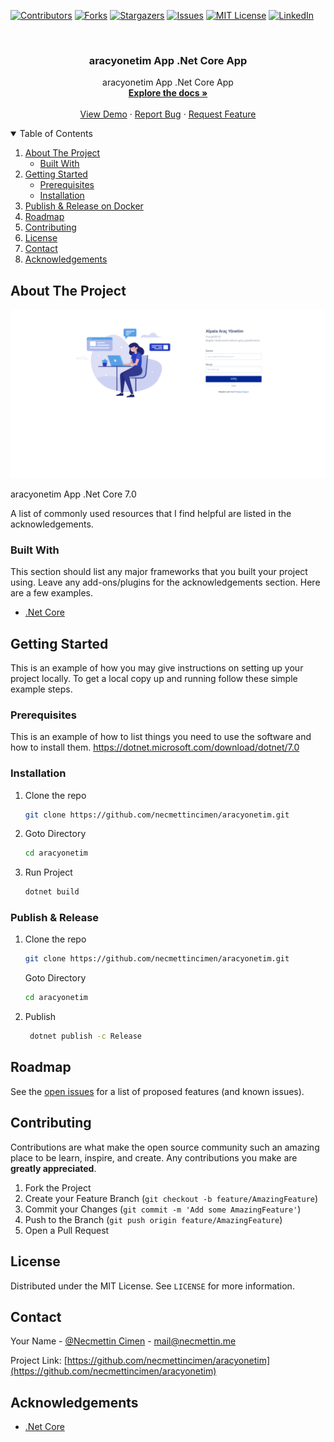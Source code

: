 
[![Contributors][contributors-shield]][contributors-url]
[![Forks][forks-shield]][forks-url]
[![Stargazers][stars-shield]][stars-url]
[![Issues][issues-shield]][issues-url]
[![MIT License][license-shield]][license-url]
[![LinkedIn][linkedin-shield]][linkedin-url]

<!-- PROJECT LOGO -->
<br />
<p align="center">

  <h3 align="center">aracyonetim App .Net Core App</h3>

  <p align="center">
    aracyonetim App .Net Core App
    <br />
    <a href="https://github.com/necmettincimen/aracyonetim"><strong>Explore the docs »</strong></a>
    <br />
    <br />
    <a href="https://car-service-shop-manage.necmettincimen.xyz/Account/Login">View Demo</a>
    ·
    <a href="https://github.com/necmettincimen/aracyonetim/issues">Report Bug</a>
    ·
    <a href="https://github.com/necmettincimen/aracyonetim/issues">Request Feature</a>
  </p>
</p>




<!-- TABLE OF CONTENTS -->
<details open="open">
  <summary>Table of Contents</summary>
  <ol>
    <li>
      <a href="#about-the-project">About The Project</a>
      <ul>
        <li><a href="#built-with">Built With</a></li>
      </ul>
    </li>
    <li>
      <a href="#getting-started">Getting Started</a>
      <ul>
        <li><a href="#prerequisites">Prerequisites</a></li>
        <li><a href="#installation">Installation</a></li>
      </ul>
    </li>
    <li><a href="#publish">Publish & Release on Docker</a></li>
    <li><a href="#roadmap">Roadmap</a></li>
    <li><a href="#contributing">Contributing</a></li>
    <li><a href="#license">License</a></li>
    <li><a href="#contact">Contact</a></li>
    <li><a href="#acknowledgements">Acknowledgements</a></li>
  </ol>
</details>



<!-- ABOUT THE PROJECT -->
## About The Project

![aracyonetim_gif](./img/aracyonetim_gif.gif)

aracyonetim App .Net Core 7.0

A list of commonly used resources that I find helpful are listed in the acknowledgements.

### Built With

This section should list any major frameworks that you built your project using. Leave any add-ons/plugins for the acknowledgements section. Here are a few examples.
* [.Net Core](https://dotnet.microsoft.com/)


<!-- GETTING STARTED -->
## Getting Started

This is an example of how you may give instructions on setting up your project locally.
To get a local copy up and running follow these simple example steps.

### Prerequisites

This is an example of how to list things you need to use the software and how to install them.
https://dotnet.microsoft.com/download/dotnet/7.0

### Installation

1. Clone the repo
   ```sh
   git clone https://github.com/necmettincimen/aracyonetim.git
   ```
2. Goto Directory
   ```sh
   cd aracyonetim
   ```
3. Run Project
   ```sh
   dotnet build
   ```

### Publish & Release 

1. Clone the repo
   ```sh
   git clone https://github.com/necmettincimen/aracyonetim.git
   ```
   Goto Directory
   ```sh
   cd aracyonetim
   ```
2. Publish
   ```sh
    dotnet publish -c Release
   ```



<!-- ROADMAP -->
## Roadmap

See the [open issues](https://github.com/necmettincimen/aracyonetim/issues) for a list of proposed features (and known issues).



<!-- CONTRIBUTING -->
## Contributing

Contributions are what make the open source community such an amazing place to be learn, inspire, and create. Any contributions you make are **greatly appreciated**.

1. Fork the Project
2. Create your Feature Branch (`git checkout -b feature/AmazingFeature`)
3. Commit your Changes (`git commit -m 'Add some AmazingFeature'`)
4. Push to the Branch (`git push origin feature/AmazingFeature`)
5. Open a Pull Request



<!-- LICENSE -->
## License

Distributed under the MIT License. See `LICENSE` for more information.



<!-- CONTACT -->
## Contact

Your Name - [@Necmettin Cimen](https://necmettin.me) - [mail@necmettin.me](mailto:mail@necmettin.me)

Project Link: [https://github.com/necmettincimen/aracyonetim](https://github.com/necmettincimen/aracyonetim)



<!-- ACKNOWLEDGEMENTS -->
## Acknowledgements
* [.Net Core](https://dotnet.microsoft.com/)


<!-- MARKDOWN LINKS & IMAGES -->
<!-- https://www.markdownguide.org/basic-syntax/#reference-style-links -->
[contributors-shield]: https://img.shields.io/github/contributors/necmettincimen/aracyonetim.svg?style=for-the-badge
[contributors-url]: https://github.com/necmettincimen/aracyonetim/graphs/contributors
[forks-shield]: https://img.shields.io/github/forks/necmettincimen/aracyonetim.svg?style=for-the-badge
[forks-url]: https://github.com/necmettincimen/aracyonetim/network/members
[stars-shield]: https://img.shields.io/github/stars/necmettincimen/aracyonetim.svg?style=for-the-badge
[stars-url]: https://github.com/necmettincimen/aracyonetim/stargazers
[issues-shield]: https://img.shields.io/github/issues/necmettincimen/aracyonetim.svg?style=for-the-badge
[issues-url]: https://github.com/necmettincimen/aracyonetim/issues
[license-shield]: https://img.shields.io/github/license/necmettincimen/aracyonetim.svg?style=for-the-badge
[license-url]: https://github.com/necmettincimen/aracyonetim/blob/master/LICENSE.txt
[linkedin-shield]: https://img.shields.io/badge/-LinkedIn-black.svg?style=for-the-badge&logo=linkedin&colorB=555
[linkedin-url]: https://linkedin.com/in/necmettincimen
